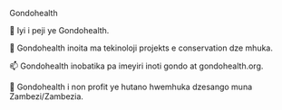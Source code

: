 Gondohealth
 
 🔭 Iyi i peji ye Gondohealth.

 🌱 Gondohealth inoita ma tekinoloji projekts e conservation dze mhuka.

 📫 Gondohealth inobatika pa imeyiri inoti gondo at gondohealth.org.

 🌱 Gondohealth i non profit ye hutano hwemhuka dzesango muna Zambezi/Zambezia.
